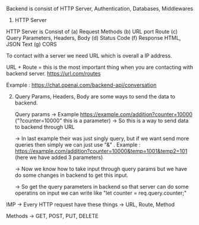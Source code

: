 Backend is consist of HTTP Server, Authentication, Databases, Middlewares

1. HTTP Server

HTTP Server is Consist of
(a) Request Methods
(b) URL port Route
(c) Query Parameters, Headers, Body
(d) Status Code
(f) Response HTML, JSON Text
(g) CORS

To contact with a server we need URL which is overall a IP address.

URL + Route = this is the most important thing when you are contacting with backend server.
https://url.com/routes

Example : https://chat.openai.com/backend-api/conversation

2. Query Params, Headers, Body are some ways to send the data to backend.

   Query params
   -> Example https://example.com/addition?counter=10000 ("?counter=10000" this is a parameter)
   -> So this is a way to send data to backend through URL

   -> In last example their was just singly query, but if we want send more queries
   then simply we can just use "&" .
   Example : https://example.com/addition?counter=10000&temp=1001&temp2=101 (here we have added 3 parameters)

   -> Now we know how to take input through query params but we have do some changes in backend
   to get this input.

   -> So get the query parameters in backend so that server can do some operatins on input
   we can write like "let counter = req.query.counter;"

IMP -> Every HTTP request have these things -> URL, Route, Method

Methods -> GET, POST, PUT, DELETE
